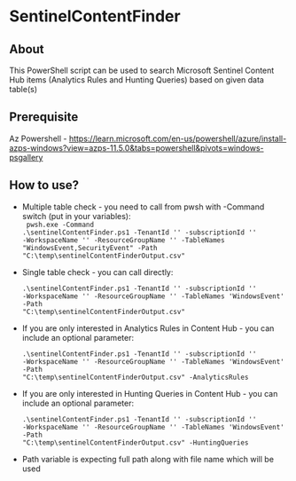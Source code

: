 # SentinelContentFinder

## About

This PowerShell script can be used to search Microsoft Sentinel Content Hub items (Analytics Rules and Hunting Queries) based on given data table(s)

## Prerequisite

Az Powershell - https://learn.microsoft.com/en-us/powershell/azure/install-azps-windows?view=azps-11.5.0&tabs=powershell&pivots=windows-psgallery

## How to use?

- Multiple table check - you need to call from pwsh with -Command switch (put in your variables): <br>
  <code> pwsh.exe -Command .\sentinelContentFinder.ps1 -TenantId '' -subscriptionId '' -WorkspaceName '' -ResourceGroupName '' -TableNames "WindowsEvent,SecurityEvent" -Path "C:\temp\sentinelContentFinderOutput.csv" </code>
- Single table check - you can call directly: <br> <code> .\sentinelContentFinder.ps1 -TenantId '' -subscriptionId '' -WorkspaceName '' -ResourceGroupName '' -TableNames 'WindowsEvent' -Path "C:\temp\sentinelContentFinderOutput.csv" </code>
- If you are only interested in Analytics Rules in Content Hub - you can include an optional parameter: <br> <code> .\sentinelContentFinder.ps1 -TenantId '' -subscriptionId '' -WorkspaceName '' -ResourceGroupName '' -TableNames 'WindowsEvent' -Path "C:\temp\sentinelContentFinderOutput.csv" -AnalyticsRules </code>
- If you are only interested in Hunting Queries in Content Hub - you can include an optional parameter: <br> <code> .\sentinelContentFinder.ps1 -TenantId '' -subscriptionId '' -WorkspaceName '' -ResourceGroupName '' -TableNames 'WindowsEvent' -Path "C:\temp\sentinelContentFinderOutput.csv" -HuntingQueries </code>

- Path variable is expecting full path along with file name which will be used
